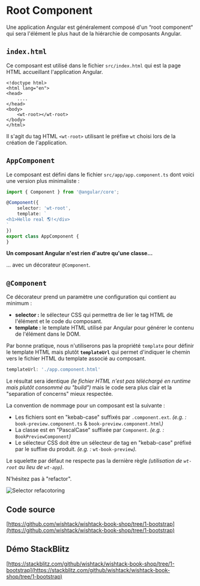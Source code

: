 # Root Component

Une application Angular est généralement composé d'un “root component“ qui sera l'élément le plus haut de la hiérarchie de composants Angular.

## `index.html`

Ce composant est utilisé dans le fichier `src/index.html` qui est la page HTML accueillant l'application Angular.


```markup
<!doctype html>
<html lang="en">
<head>
    ....
</head>
<body>
    <wt-root></wt-root>
</body>
</html>
```


Il s'agit du tag HTML `<wt-root>` utilisant le préfixe `wt` choisi lors de la création de l'application.

## `AppComponent`

Le composant est défini dans le fichier `src/app/app.component.ts` dont voici une version plus minimaliste :


```typescript
import { Component } from '@angular/core';

@Component({
    selector: 'wt-root',
    template: `
<h1>Hello real 🌎!</div>
`
})
export class AppComponent {
}
```


**Un composant Angular n'est rien d'autre qu'une classe...**

... avec un décorateur `@Component`.

## `@Component`

Ce décorateur prend un paramètre une configuration qui contient au minimum :

* **selector :** le sélecteur CSS qui permettra de lier le tag HTML de l'élément et le code du composant.
* **template :** le template HTML utilisé par Angular pour générer le contenu de l'élément dans le DOM.

Par bonne pratique, nous n'utiliserons pas la propriété `template` pour définir le template HTML mais plutôt **`templateUrl`** qui permet d'indiquer le chemin vers le fichier HTML du template associé au composant.

```typescript
templateUrl: './app.component.html'
```

Le résultat sera identique _\(le fichier HTML n'est pas téléchargé en runtime mais plutôt consommé au "build"\)_ mais le code sera plus clair et la "separation of concerns" mieux respectée.


La convention de nommage pour un composant est la suivante :

* Les fichiers sont en "kebab-case" suffixés par `.component.ext`. _\(e.g. :_ `book-preview.component.ts` & `book-preview.component.html`_\)_
* La classe est en "PascalCase" suffixée par `Component`. _\(e.g. :_ `BookPreviewComponent`_\)_
* Le sélecteur CSS doit être un sélecteur de tag en "kebab-case" préfixé par le suffixe du produit. _\(e.g. :_ `wt-book-preview`_\)._


Le squelette par défaut ne respecte pas la dernière règle _\(utilisation de `wt-root` au lieu de `wt-app`\)_.

N'hésitez pas à "refactor".


![Selector refacotoring](../../.gitbook/assets/refactor-selector.gif)

## Code source

[https://github.com/wishtack/wishtack-book-shop/tree/1-bootstrap](https://github.com/wishtack/wishtack-book-shop/tree/1-bootstrap)

## Démo StackBlitz

[https://stackblitz.com/github/wishtack/wishtack-book-shop/tree/1-bootstrap](https://stackblitz.com/github/wishtack/wishtack-book-shop/tree/1-bootstrap)

